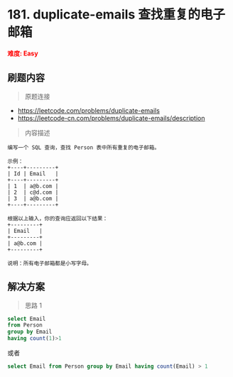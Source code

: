# 181. duplicate-emails 查找重复的电子邮箱

**<font color=red>难度: Easy</font>**

## 刷题内容

> 原题连接

* https://leetcode.com/problems/duplicate-emails
* https://leetcode-cn.com/problems/duplicate-emails/description

> 内容描述

```
编写一个 SQL 查询，查找 Person 表中所有重复的电子邮箱。

示例：
+----+---------+
| Id | Email   |
+----+---------+
| 1  | a@b.com |
| 2  | c@d.com |
| 3  | a@b.com |
+----+---------+

根据以上输入，你的查询应返回以下结果：
+---------+
| Email   |
+---------+
| a@b.com |
+---------+

说明：所有电子邮箱都是小写字母。
```

## 解决方案

> 思路 1

```sql
select Email
from Person
group by Email
having count(1)>1
```
或者
```sql
select Email from Person group by Email having count(Email) > 1
```
